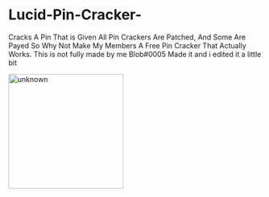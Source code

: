 # Lucid-Pin-Cracker-
Cracks A Pin That is Given All Pin Crackers Are Patched, And Some Are Payed So Why Not Make My Members A Free Pin Cracker That Actually Works.
This is not fully made by me Blob#0005 Made it and i edited it a little bit


<img width="228" alt="unknown" src="https://user-images.githubusercontent.com/109225476/180338434-31cf14dc-3b46-4958-8405-c746675d8180.png">
